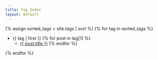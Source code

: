 ```yaml
---
title: Tag Index
layout: default
---
```


{% assign sorted_tags = site.tags | sort %}
{% for tag in sorted_tags %}

* {{ tag | first }}
{% for post in tag[1] %}
  * <a href="{{ post.url }}">{{ post.title }}</a>
{% endfor %}

{% endfor %}
